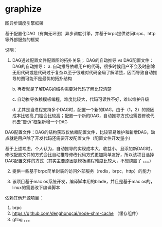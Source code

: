 # graphize
图异步调度引擎框架

基于配置化DAG（有向无环图）异步调度引擎，并基于brpc提供访问brpc、http等外部服务的框架

说明：
1. DAG通过配置文件配置图的拓扑关系；
  DAG的自动推导 vs DAG配置文件：
  DAG的自动推导：
      a. 自动推导依赖用户的代码，很多时候用户不会及时删除无用代码或是代码过于复杂以至于很难对代码全局了解清楚，因而导致自动推导的图可能不是最优的拓扑结构
      
      b. 再者就是了解DAG的结构需要对代码了解比较清楚 
      
      c. 自动推导依赖模板编程，难度比较大，代码可读性不好，难以维护升级
      
      d. 尤其是当进程支持多个DAG时，配置一个新的DAG，由于（1，2）的原因成本比较高,门槛会比较高；配置一个新的DAG，自动推导方式也需要修改代码去“告诉”框架新增一个DAG
      
  DAG配置文件：DAG的结构获取仅依赖配置文件，比较容易维护和新增DAG，缺点就是用户除了开发代码还需要开发配置文件（配置文件开发量小）
  
  基于上述考虑，个人认为，自动推导的实现成本大，收益小，且添加新DAG时，修改配置文件的方式会比自动推导修改代码方式更加简单友好，所以该项目选择DAG配置文件的方式（其实主要原因是模板编程难度比较大，不想烧脑了 。。。）
  
2. 提供一些基于brpc简单封装的访问外部服务（redis，brpc，http）的能力

3. 该项目基于mac os系统开发，编译脚本用的blade，并且是基于mac os的，linux的需要改下编译脚本

依赖其他开源项目：
1. brpc
2. https://github.com/denghongcai/node-shm-cache （缓存组件）
3. gflag
。。。
